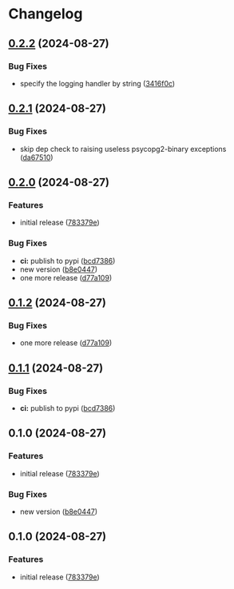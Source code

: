 # Changelog

## [0.2.2](https://github.com/uptick/uptick-observability/compare/uptick-observability-v0.2.1...uptick-observability-v0.2.2) (2024-08-27)


### Bug Fixes

* specify the logging handler by string ([3416f0c](https://github.com/uptick/uptick-observability/commit/3416f0c61c979ba7dd5d18dbaae2869a5a1e6172))

## [0.2.1](https://github.com/uptick/uptick-observability/compare/uptick-observability-v0.2.0...uptick-observability-v0.2.1) (2024-08-27)


### Bug Fixes

* skip dep check to raising useless psycopg2-binary exceptions ([da67510](https://github.com/uptick/uptick-observability/commit/da67510caf80f2432fef300471fc058b2ac34a03))

## [0.2.0](https://github.com/uptick/uptick-observability/compare/uptick-observability-v0.1.2...uptick-observability-v0.2.0) (2024-08-27)


### Features

* initial release ([783379e](https://github.com/uptick/uptick-observability/commit/783379e6545e47384d3145557e2e9a90009b5b4f))


### Bug Fixes

* **ci:** publish to pypi ([bcd7386](https://github.com/uptick/uptick-observability/commit/bcd73863e9ed8e7f9d02cdeec11eaaaf19dcbaa5))
* new version ([b8e0447](https://github.com/uptick/uptick-observability/commit/b8e04474e7588fd32226f82ccbd410968ca75a99))
* one more release ([d77a109](https://github.com/uptick/uptick-observability/commit/d77a109fa3ba46fcc24bc6a3f5e006cbff412c5d))

## [0.1.2](https://github.com/uptick/uptick-observability/compare/uptick-observability-v0.1.1...uptick-observability-v0.1.2) (2024-08-27)


### Bug Fixes

* one more release ([d77a109](https://github.com/uptick/uptick-observability/commit/d77a109fa3ba46fcc24bc6a3f5e006cbff412c5d))

## [0.1.1](https://github.com/uptick/uptick-observability/compare/uptick-observability-v0.1.0...uptick-observability-v0.1.1) (2024-08-27)


### Bug Fixes

* **ci:** publish to pypi ([bcd7386](https://github.com/uptick/uptick-observability/commit/bcd73863e9ed8e7f9d02cdeec11eaaaf19dcbaa5))

## 0.1.0 (2024-08-27)


### Features

* initial release ([783379e](https://github.com/uptick/uptick-observability/commit/783379e6545e47384d3145557e2e9a90009b5b4f))


### Bug Fixes

* new version ([b8e0447](https://github.com/uptick/uptick-observability/commit/b8e04474e7588fd32226f82ccbd410968ca75a99))

## 0.1.0 (2024-08-27)


### Features

* initial release ([783379e](https://github.com/uptick/uptick-observability/commit/783379e6545e47384d3145557e2e9a90009b5b4f))
